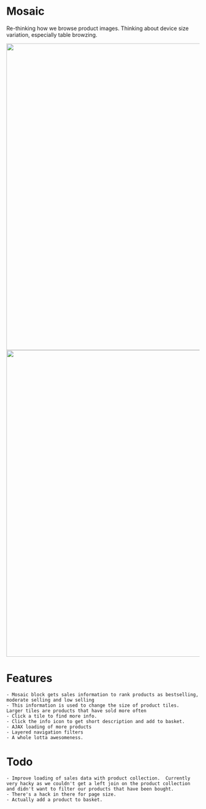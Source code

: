 # Mosaic

Re-thinking how we browse product images. Thinking about device size variation, especially table browzing.

<img src="http://f.cl.ly/items/163o1P0B2a3C0a1i0n0w/mosaic-flip.png" width="800" />
<img src="http://f.cl.ly/items/11003I0P1l3i2Q0x1l3y/mosaic.png" width="800" />

# Features

    - Mosaic block gets sales information to rank products as bestselling, moderate selling and low selling
    - This information is used to change the size of product tiles.  Larger tiles are products that have sold more often
    - Click a tile to find more info.
    - Click the info icon to get short description and add to basket.
    - AJAX loading of more products
    - Layered navigation filters
    - A whole lotta awesomeness.

# Todo

    - Improve loading of sales data with product collection.  Currently very hacky as we couldn't get a left join on the product collection and didn't want to filter our products that have been bought.
    - There's a hack in there for page size. 
    - Actually add a product to basket.
